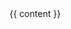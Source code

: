 <html lang="en">
<head>
    <meta charset="UTF-8">
    <meta name="viewport" content="width=device-width, initial-scale=1.0">
    <link rel="stylesheet" href="https://fonts.googleapis.com/css?family=Indie+Flower&display=swap">
    <title>{{ page.title | default: site.title }}</title>
    <link rel="stylesheet" href="{{ '/styles.css' | relative_url }}"> 
<body>
    {{ content }}
</body>
</html>
